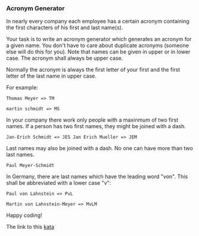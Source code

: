 ### Acronym Generator

In nearly every company each employee has a certain acronym containing the first characters of his first and last name(s).

Your task is to write an acronym generator which generates an acronym for a given name. You don't have to care about duplicate acronyms (someone else will do this for you). Note that names can be given in upper or in lower case. The acronym shall always be upper case.

Normally the acronym is always the first letter of your first and the first letter of the last name in upper case.

For example:

`Thomas Meyer => TM`

`martin schmidt => MS`

In your company there work only people with a maxinmum of two first names. If a person has two first names, they might be joined with a dash.

`Jan-Erich Schmidt => JES Jan Erich Mueller => JEM`

Last names may also be joined with a dash. No one can have more than two last names.

`Paul Meyer-Schmidt`

In Germany, there are last names which have the leading word "von". This shall be abbreviated with a lower case "v":

`Paul von Lahnstein => PvL`

`Martin von Lahnstein-Meyer => MvLM`

Happy coding!  

The link to this [kata](https://www.codewars.com/kata/acronym-generator/java)
